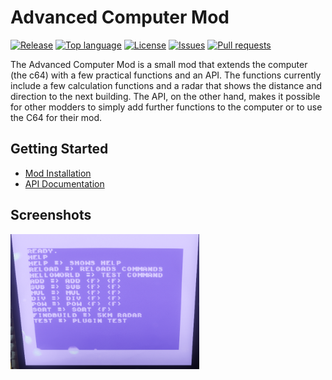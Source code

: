 # Advanced Computer Mod
[![Release](https://img.shields.io/github/v/release/BoettcherDasOriginal/TLD_AdvancedComputerMod)](https://github.com/BoettcherDasOriginal/TLD_AdvancedComputerMod/releases/latest)
[![Top language](https://img.shields.io/github/languages/top/BoettcherDasOriginal/TLD_AdvancedComputerMod)](https://github.com/BoettcherDasOriginal/TLD_AdvancedComputerMod/search?l=C%23)
[![License](https://img.shields.io/github/license/BoettcherDasOriginal/TLD_AdvancedComputerMod)](https://github.com/BoettcherDasOriginal/TLD_AdvancedComputerMod/blob/main/LICENSE)
[![Issues](https://img.shields.io/github/issues/BoettcherDasOriginal/TLD_AdvancedComputerMod)](https://github.com/BoettcherDasOriginal/TLD_AdvancedComputerMod/issues)
[![Pull requests](https://img.shields.io/github/issues-pr/BoettcherDasOriginal/TLD_AdvancedComputerMod)](https://github.com/BoettcherDasOriginal/TLD_AdvancedComputerMod/pulls)

The Advanced Computer Mod is a small mod that extends the computer (the c64) with a few practical functions and an API.
The functions currently include a few calculation functions and a radar that shows the distance and direction to the next building.
The API, on the other hand, makes it possible for other modders to simply add further functions to the computer or to use the C64 for their mod.

## Getting Started
- [Mod Installation](https://github.com/BoettcherDasOriginal/TLD_AdvancedComputerMod)
- [API Documentation](https://github.com/BoettcherDasOriginal/TLD_AdvancedComputerMod)

## Screenshots

<img src=".img/1.png" width="60%" height="auto">
